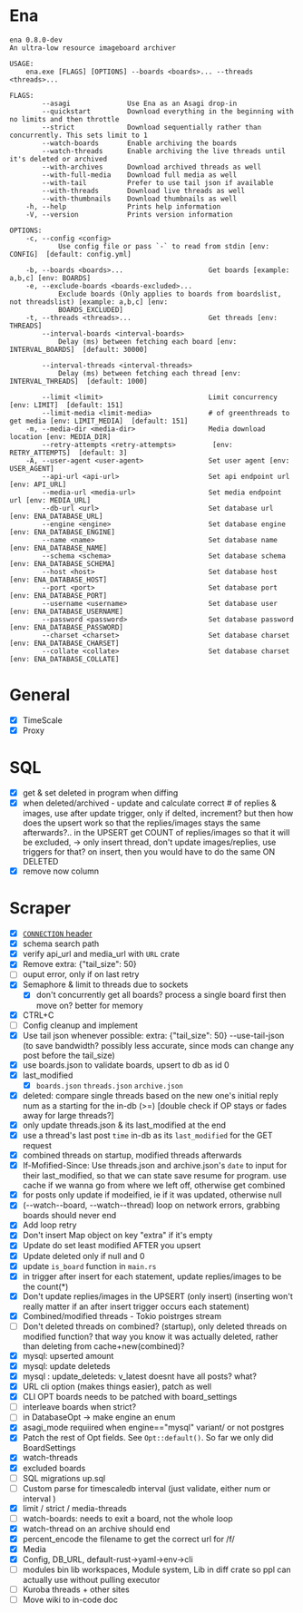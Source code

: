 <!--

# New
****
[![Latest Version][latest-badge]][latest-link]
[![License][license-badge]][license-url]
[![Lines Of Code][tokei-loc-badge]][repo-url]
[![Build Status][build-badge]][build-url]
[![Unsafe Forbidden][safety-badge]][safety-url]
[![Documentation][doc-badge]][doc-url]
[![rustc](https://img.shields.io/badge/rustc-1.41+-blue.svg)](https://blog.rust-lang.org/2020/03/12/Rust-1.42.html)

<!--[![Matrix Chat][matrix-chat-badge]][matrix-chat-link]
[![Discord Chat][discord-chat-badge]][discord-chat-link]



[repo-url]: https://github.com/shiimizu/ena
[tokei-loc-badge]: https://tokei.rs/b1/github/shiimizu/ena?category=code
[license-badge]: https://img.shields.io/github/license/shiimizu/ena?color=blue
[license-url]: LICENSE
[latest-badge]: https://img.shields.io/github/v/release/shiimizu/ena?color=orange
[latest-link]: https://github.com/shiimizu/ena/releases/latest
[build-badge]: https://img.shields.io/github/workflow/status/shiimizu/ena/Rust?logo=github
[build-url]: https://github.com/shiimizu/ena/actions?query=workflow%3ARust
[safety-badge]: https://img.shields.io/badge/unsafe-forbidden-green.svg
[safety-url]: https://github.com/rust-secure-code/safety-dance/
[doc-badge]: https://img.shields.io/badge/docs-latest-%235075A7.svg
[doc-url]: https://shiimizu.github.io/ena.docs/doc/ena/pgsql/core/struct.Post.html
[discord-chat-link]: https://discord.gg/phPHTEs
[discord-chat-badge]: https://img.shields.io/badge/chat-on%20discord-%23788BD8?logo=discord
[matrix-chat-link]: https://matrix.to/#/#bibanon-chat:matrix.org
[matrix-chat-badge]: https://img.shields.io/matrix/bibanon-chat:matrix.org?logo=matrix&color=green


# From where you left off. TODO:
* set -x RUST_BACKTRACE 'full'
* $env:RUST_BACKTRACE='full'
* $env:RUST_BACKTRACE='1'
* [for DBA and frontend](https://hakibenita.com/sql-tricks-application-dba)
* `./target/release/asql -b a aco adv an asp b bant biz c cgl ck cm co d diy e f fa fit g gd gif h hc his hm hr i ic int jp k lgbt lit m mlp mu n news o out p po pol qa qst r r9k s s4s sci soc sp t tg toy trash trv tv u v vg vip vp vr w wg wsg wsr x y`
* `cls; cat up-mysql.sql | mysql -u root --password="zxc" ena2`
* `cargo depgraph --dedup-transitive-deps | dot -Tpng > graph2.png`
* `cargo deps | dot -Tpng > graph.png`
* `cargo doc --lib --no-deps -j 4`
* `cargo doc --bin asql --no-deps -j 4`
* `cls; c r -q -j4 -- --asagi --engine mysql --name ena2 --schema ena2 --port 3306 --username root --password zxc --charset utf8mb4 --collate utf8mb4_unicode_ci --watch-boards -b b`

-->
# Ena
```
ena 0.8.0-dev
An ultra-low resource imageboard archiver

USAGE:
    ena.exe [FLAGS] [OPTIONS] --boards <boards>... --threads <threads>...

FLAGS:
        --asagi              Use Ena as an Asagi drop-in
        --quickstart         Download everything in the beginning with no limits and then throttle
        --strict             Download sequentially rather than concurrently. This sets limit to 1
        --watch-boards       Enable archiving the boards
        --watch-threads      Enable archiving the live threads until it's deleted or archived
        --with-archives      Download archived threads as well
        --with-full-media    Download full media as well
        --with-tail          Prefer to use tail json if available
        --with-threads       Download live threads as well
        --with-thumbnails    Download thumbnails as well
    -h, --help               Prints help information
    -V, --version            Prints version information

OPTIONS:
    -c, --config <config>
            Use config file or pass `-` to read from stdin [env: CONFIG]  [default: config.yml]

    -b, --boards <boards>...                     Get boards [example: a,b,c] [env: BOARDS]
    -e, --exclude-boards <boards-excluded>...
            Exclude boards (Only applies to boards from boardslist, not threadslist) [example: a,b,c] [env:
            BOARDS_EXCLUDED]
    -t, --threads <threads>...                   Get threads [env: THREADS]
        --interval-boards <interval-boards>
            Delay (ms) between fetching each board [env: INTERVAL_BOARDS]  [default: 30000]

        --interval-threads <interval-threads>
            Delay (ms) between fetching each thread [env: INTERVAL_THREADS]  [default: 1000]

        --limit <limit>                          Limit concurrency [env: LIMIT]  [default: 151]
        --limit-media <limit-media>              # of greenthreads to get media [env: LIMIT_MEDIA]  [default: 151]
    -m, --media-dir <media-dir>                  Media download location [env: MEDIA_DIR]
        --retry-attempts <retry-attempts>         [env: RETRY_ATTEMPTS]  [default: 3]
    -A, --user-agent <user-agent>                Set user agent [env: USER_AGENT]
        --api-url <api-url>                      Set api endpoint url [env: API_URL]
        --media-url <media-url>                  Set media endpoint url [env: MEDIA_URL]
        --db-url <url>                           Set database url [env: ENA_DATABASE_URL]
        --engine <engine>                        Set database engine [env: ENA_DATABASE_ENGINE]
        --name <name>                            Set database name [env: ENA_DATABASE_NAME]
        --schema <schema>                        Set database schema [env: ENA_DATABASE_SCHEMA]
        --host <host>                            Set database host [env: ENA_DATABASE_HOST]
        --port <port>                            Set database port [env: ENA_DATABASE_PORT]
        --username <username>                    Set database user [env: ENA_DATABASE_USERNAME]
        --password <password>                    Set database password [env: ENA_DATABASE_PASSWORD]
        --charset <charset>                      Set database charset [env: ENA_DATABASE_CHARSET]
        --collate <collate>                      Set database charset [env: ENA_DATABASE_COLLATE]

```

# General
- [x] TimeScale
- [x] Proxy

# SQL
- [x] get & set deleted in program when diffing
- [x] when deleted/archived - update and calculate correct # of replies & images, use after update trigger, only if delted, increment? but then how does the upsert work so that the replies/images stays the same afterwards?.. in the UPSERT get COUNT of replies/images so that it will be excluded, -> only insert thread, don't update images/replies, use triggers for that? on insert, then you would have to do the same ON DELETED
- [x] remove now column

# Scraper
- [x] [`CONNECTION` header](https://docs.rs/reqwest/0.10.7/reqwest/header/constant.CONNECTION.html)
- [x] schema search path
- [x] verify api_url and media_url with `URL` crate
- [x] Remove extra: {"tail_size": 50}
- [ ] ouput error, only if on last retry
- [x] Semaphore & limit to threads due to sockets
  - [x] don't concurrently get all boards? process a single board first then move on? better for memory
- [x] CTRL+C
- [ ] Config cleanup and implement
- [x] Use tail json whenever possible: extra: {"tail_size": 50} --use-tail-json (to save bandwidth? possibly less accurate, since mods can change any post before the tail_size)
- [x] use boards.json to validate boards, upsert to db as id 0
- [x] last_modified
  - [x] `boards.json` `threads.json` `archive.json`
- [x] deleted: compare single threads based on the new one's initial reply num as a starting for the in-db (>=) [double check if OP stays or fades away for large threads?]
- [x] only update threads.json & its last_modified at the end
- [x] use a thread's last post `time` in-db as its `last_modified` for the GET request
- [x] combined threads on startup, modified threads afterwards
- [x] If-Mofified-Since: Use threads.json and archive.json's `date` to input for their last_modified, so that we can state save resume for program. use cache if we wanna go from where we left off, otherwise get combined
- [x] for posts only update if modeified, ie if it was updated, otherwise null
- [x] (--watch--board, --watch--thread) loop on network errors, grabbing boards should never end
- [x] Add loop retry
- [x] Don't insert Map object on key "extra" if it's empty
- [x] Update do set least modified AFTER you upsert
- [x] Update deleted only if null and 0
- [x] update `is_board` function in `main.rs`
- [x] in trigger after insert for each statement, update replies/images to be the count(*)
- [x] Don't update replies/images in the UPSERT (only insert) (inserting won't really matter if an after insert trigger occurs each statement)
- [x] Combined/modified threads - Tokio poistrges stream
- [ ] Don't deleted threads on combined? (startup), only deleted threads on modified function? that way you know it was actually deleted, rather than deleting from cache+new(combined)? 
- [x] mysql: upserted amount
- [x] mysql: update deleteds
- [x] mysql : update_deleteds: v_latest doesnt have all posts? what?
- [x] URL cli option (makes things easier), patch as well
- [x] CLI OPT boards needs to be patched with board_settings
- [ ] interleave boards when strict?
- [ ] in DatabaseOpt -> make engine an enum
- [x] asagi_mode requiired when engine=="mysql" variant/ or not postgres 
- [x] Patch the rest of Opt fields. See `Opt::default()`. So far we only did BoardSettings
- [x] watch-threads
- [x] excluded boards
- [ ] SQL migrations up.sql
- [ ] Custom parse for timescaledb interval (just validate, either num or interval )
- [x] limit / strict / media-threads
- [ ] watch-boards: needs to exit a board, not the whole loop
- [x] watch-thread on an archive should end
- [x] percent_encode the filename to get the correct url for /f/
- [x] Media
- [x] Config, DB_URL, default-rust->yaml->env->cli
- [ ] modules bin lib workspaces, Module system, Lib in diff crate so ppl can actually use without pulling executor
- [ ] Kuroba threads + other sites
- [ ] Move wiki to in-code doc

<!--
Tests
- [ ] [load test](https://github.com/tag1consulting/goose)
- [ ] [http mock](https://github.com/LukeMathWalker/wiremock-rs)

Ena-Server?


# Media
- [ ] Insert media in db (auto hash) or store on disk
- [ ] check md5 before dl
- [ ] --media-force-stop-on-ctrl-c
- [ ] dynamic config? hot reload? 
- [ ] check if file exists needs to be done efficiently so it won't wear out the drive. no exessive read seeaks?
- [ ] list of dirs to check for media, first one is where it's attempted to be saved, then to others, if still err, make new dir and save there, if still err, drive probably has no space and output error
- [ ] press ctrl-c again to cancel media fetching (requires to check for media in all combined threads regardless of if-modified, this is so you can ctrl c anytime + state save, check if need to dl, this happens all the time after getting threads.json, how efficient is this vs billions of rows?.. if you check it and it's already been found, dont check it again)
- [ ] Quote all postgres identifiers

-->
